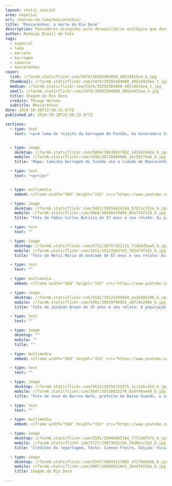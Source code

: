 ```yaml
---
layout: static_special
area: especial
url: /marcas-da-lama/mascarenhas/
title: "Mascarenhas: a morte do Rio Doce"
description: Pescadores atingidos pelo desequilíbrio ecológico que devastou o rio e seus afluentes continuam sem a sua principal fonte de renda
author: Redação Brasil de Fato
tags:
  - especial
  - lama
  - mariana
  - barragem
  - samarco
  - mascarenhas
cover:
  link: //farm6.staticflickr.com/5474/30393304060_48514415ea_b.jpg
  thumbnail: //farm6.staticflickr.com/5474/30393304060_48514415ea_t.jpg
  medium: //farm6.staticflickr.com/5474/30393304060_48514415ea_z.jpg
  small: //farm6.staticflickr.com/5474/30393304060_48514415ea_n.jpg
  title: Imagem do Rio Doce
  credits: Thiago Hersan
  subtitle: Mascarenhas
date: 2016-10-28T22:58:23.677Z
published_at: 2016-10-28T22:58:23.677Z

sections:
  - type: text
    text: "<p>A lama de rejeito da barragem de Fundão, da mineradora Samarco (pertencente à Vale S.A. e BHP Billiton), chegou no estado do Espírito Santo no dia 16 de novembro. A comunidade de Mascarenhas, no município de Baixo Guandu, foi uma das primeiras atingidas no estado capixaba.</p><p>Com a principal fonte de renda sendo a atividade pesqueira, a tragédia socioambiental mudou radicalmente a região. Hoje, o que se vê são redes de pesca amontoadas, trabalhadores e trabalhadoras em busca de alternativas para sobrevivência, além da constatação, repetida em diversos relatos, de que: \"o Rio Doce morreu\". </p>"


  - type: image
    desktop: //farm6.staticflickr.com/5804/30638917962_141d924d24_b.jpg
    mobile: //farm6.staticflickr.com/5498/30718896906_16c582fda6_b.jpg
    title: "Mapa: Caminho barragem do fundão até a cidade de Mascarenhas"

  - type: text
    text: "<p></p>"


  - type: multimedia
    embed: <iframe width="560" height="315" src="https://www.youtube.com/embed/W7tWVzFeQ5M" frameborder="0" allowfullscreen></iframe>

  - type: image
    desktop: //farm6.staticflickr.com/5461/30456424160_57311c721e_b.jpg
    mobile: //farm6.staticflickr.com/5666/30456470000_06a754f128_b.jpg
    title: "Foto de Fábio Carlos Batista de 27 anos e seu relato: Eu preferia o rio correndo normal, sem dano nenhum, do que estar recebendo esse dinheiro da Samarco"

  - type: text
    text: ""

  - type: image
    desktop: //farm6.staticflickr.com/5712/30757261115_71d68d5aa9_b.jpg
    mobile: //farm6.staticflickr.com/5451/30121663703_78247df3d2_b.jpg
    title: "Foto de Nelci Maria de Andrade de 67 anos e seu relato: Eu estou sentindo falta do Rio Doce. A gente não vai vê-lo nunca mais. Só se for um milagre."

  - type: text
    text: ""

  - type: multimedia
    embed: <iframe width="560" height="315" src="https://www.youtube.com/embed/7rlv5I7_VwY" frameborder="0" allowfullscreen></iframe>

  - type: image
    desktop: //farm6.staticflickr.com/5542/30124399444_aa2eb8e3d6_b.jpg
    mobile: //farm6.staticflickr.com/5492/30639790952_a87c8e298b_b.jpg
    title: "Foto de Jonatan Brown de 35 anos e seu relato: A população quer justiça."

  - type: text
    text: ""

  - type: image
    desktop: ""
    mobile: ""
    title: ""

  - type: multimedia
    embed: <iframe width="560" height="315" src="https://www.youtube.com/embed/T_6qI9VItKM" frameborder="0" allowfullscreen></iframe>

  - type: text
    text: ""

  - type: image
    desktop: //farm6.staticflickr.com/5622/30756752975_1cc1a5c42d_b.jpg
    mobile: //farm6.staticflickr.com/5647/30720032276_82df49a448_b.jpg
    title: "Foto de José de Barros Neto, prefeito de Baixo Guandu, e seu relato: O que nos importa, e o que a gente sempre está cobrando, é que isso não pode entrar no rol dos tantos casos no Brasil e no mundo que caíram na impunidade"

  - type: text
    text: ""  

  - type: multimedia
    embed: <iframe width="560" height="315" src="https://www.youtube.com/embed/E1NpEKxfXOg" frameborder="0" allowfullscreen></iframe>   

  - type: image
    desktop: //farm6.staticflickr.com/5501/29946865184_77f2a0fbf5_b.jpg
    mobile: //farm6.staticflickr.com/5727/29973631194_29d8bcc5d2_b.jpg
    title: "Créditos da reportagem. Texto: Simone Freire, Edição: Viviana Fernandes, Vídeo e Foto: José Eduardo Bernardes e Guilherme Weimann, Arte: Wilcker Morais"

  - type: image
    desktop: //farm6.staticflickr.com/5547/30693213985_af1794d26b_b.jpg
    mobile: //farm6.staticflickr.com/5807/29988831843_30edf0192a_b.jpg
    title: Imagem do Rio Doce

---
```

